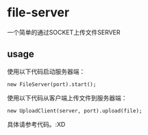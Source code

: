 # file-server
一个简单的通过SOCKET上传文件SERVER

## usage

使用以下代码启动服务器端：

```
new FileServer(port).start(); 
```

使用以下代码从客户端上传文件到服务器端：

```
new UploadClient(server, port).upload(file);
```

具体请参考代码。:XD
